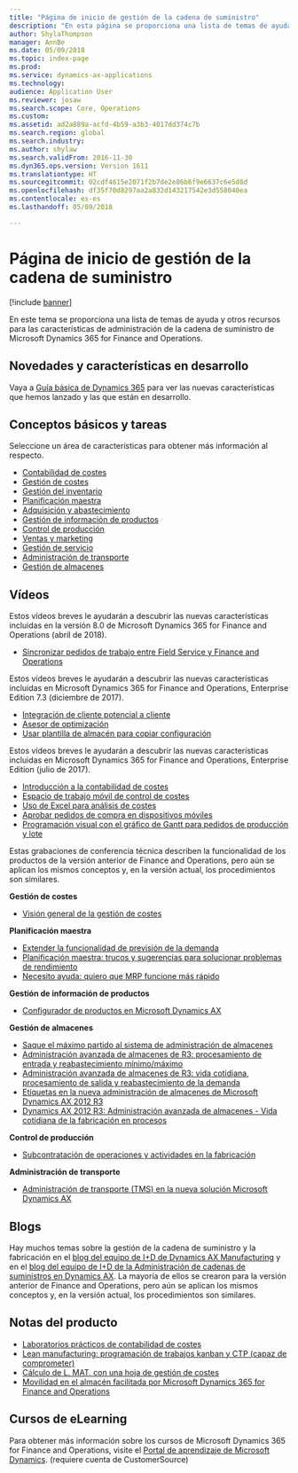 ```yaml
---
title: "Página de inicio de gestión de la cadena de suministro"
description: "En esta página se proporciona una lista de temas de ayuda y otros recursos para las características de administración de la cadena de suministro de Microsoft Dynamics 365 for Finance and Operations."
author: ShylaThompson
manager: AnnBe
ms.date: 05/09/2018
ms.topic: index-page
ms.prod: 
ms.service: dynamics-ax-applications
ms.technology: 
audience: Application User
ms.reviewer: josaw
ms.search.scope: Core, Operations
ms.custom: 
ms.assetid: ad2a889a-acfd-4b59-a3b3-4017dd374c7b
ms.search.region: global
ms.search.industry: 
ms.author: shylaw
ms.search.validFrom: 2016-11-30
ms.dyn365.ops.version: Version 1611
ms.translationtype: HT
ms.sourcegitcommit: 02cdf4615e2071f2b7de2e86b6f9e6637c6e5d8d
ms.openlocfilehash: df35f70d8297aa2a832d143217542e3d558040ea
ms.contentlocale: es-es
ms.lasthandoff: 05/09/2018

---
```


# <a name="supply-chain-management-home-page"></a>Página de inicio de gestión de la cadena de suministro

[!include [banner](includes/banner.md)]

En este tema se proporciona una lista de temas de ayuda y otros recursos para las características de administración de la cadena de suministro de Microsoft Dynamics 365 for Finance and Operations. 

## <a name="whats-new-and-in-development"></a>Novedades y características en desarrollo
Vaya a <a href="https://roadmap.dynamics.com/">Guía básica de Dynamics 365</a> para ver las nuevas características que hemos lanzado y las que están en desarrollo. 

## <a name="core-concepts-and-tasks"></a>Conceptos básicos y tareas

Seleccione un área de características para obtener más información al respecto.

- [Contabilidad de costes](../financials/cost-accounting/cost-accounting-home-page.md)
- [Gestión de costes](cost-management/cost-management-home-page.md)  
- [Gestión del inventario](inventory/inventory-home-page.md)
- [Planificación maestra](master-planning/master-planning-home-page.md)
- [Adquisición y abastecimiento](procurement/procurement-sourcing-overview.md)
- [Gestión de información de productos](pim/product-information.md)
- [Control de producción](production-control/production-process-overview.md)
- [Ventas y marketing](sales-marketing/overview-sales-marketing.md)
- [Gestión de servicio](service-management/service-management-home-page.md)
- [Administración de transporte](transportation/transportation-management-overview.md)
- [Gestión de almacenes](warehousing/warehouse-configuration.md)

## <a name="videos"></a>Vídeos

Estos vídeos breves le ayudarán a descubrir las nuevas características incluidas en la versión 8.0 de Microsoft Dynamics 365 for Finance and Operations (abril de 2018).

- [Sincronizar pedidos de trabajo entre Field Service y Finance and Operations](https://youtu.be/hAB4TDVMjxU)

Estos vídeos breves le ayudarán a descubrir las nuevas características incluidas en Microsoft Dynamics 365 for Finance and Operations, Enterprise Edition 7.3 (diciembre de 2017).

-  [Integración de cliente potencial a cliente](https://youtu.be/AVV9x5x-XCg) 
-  [Asesor de optimización](https://www.youtube.com/watch?v=MRsAzgFCUSQ&t=4s)
-  [Usar plantilla de almacén para copiar configuración](https://www.youtube.com/watch?v=K2WIfFlqJYs&feature=youtu.be)

Estos vídeos breves le ayudarán a descubrir las nuevas características incluidas en Microsoft Dynamics 365 for Finance and Operations, Enterprise Edition (julio de 2017).

-  [Introducción a la contabilidad de costes](https://youtu.be/1pUDtJQZ8FU)
-  [Espacio de trabajo móvil de control de costes](https://youtu.be/imsuTg8rUVk)
-  [Uso de Excel para análisis de costes](https://youtu.be/-HKHYdClvx8)
-  [Aprobar pedidos de compra en dispositivos móviles](https://youtu.be/gZ-gOlJe7H8)
-  [Programación visual con el gráfico de Gantt para pedidos de producción y lote](https://youtu.be/BtbuShkGj4I)

Estas grabaciones de conferencia técnica describen la funcionalidad de los productos de la versión anterior de Finance and Operations, pero aún se aplican los mismos conceptos y, en la versión actual, los procedimientos son similares. 

**Gestión de costes**

-  [Visión general de la gestión de costes](https://www.youtube.com/watch?v=vXzlC-mOBcg&feature=youtu.be)

**Planificación maestra**

-  [Extender la funcionalidad de previsión de la demanda](https://www.youtube.com/watch?v=4OIKIXLiNjI&feature=youtu.be)
-  [Planificación maestra: trucos y sugerencias para solucionar problemas de rendimiento](https://youtu.be/7v8BPmEs9Dg)
-  [Necesito ayuda: quiero que MRP funcione más rápido](https://youtu.be/RLXybx20B5o)

**Gestión de información de productos**

-  [Configurador de productos en Microsoft Dynamics AX](https://youtu.be/zotrj3SbCl4)

**Gestión de almacenes** 

<!---  [Process inbound ASNs in Warehouse management](https://mix.office.com/watch/wpf78tr7rjuh)-->  
-  [Saque el máximo partido al sistema de administración de almacenes](https://www.youtube.com/watch?v=--_didmZKHo&t=10s)
-  [Administración avanzada de almacenes de R3: procesamiento de entrada y reabastecimiento mínimo/máximo](https://www.youtube.com/watch?v=z5_V5Eqlf5M&t=48s)
-  [Administración avanzada de almacenes de R3: vida cotidiana, procesamiento de salida y reabastecimiento de la demanda](https://youtu.be/Og0gLlVp7jA)
-  [Etiquetas en la nueva administración de almacenes de Microsoft Dynamics AX 2012 R3](https://youtu.be/5w1MngVchBA)
-  [Dynamics AX 2012 R3: Administración avanzada de almacenes - Vida cotidiana de la fabricación en procesos](https://www.youtube.com/embed/QUxXUrN-7n4)

**Control de producción**

-  [Subcontratación de operaciones y actividades en la fabricación](https://youtu.be/y1jrd3A_k70)

**Administración de transporte**

-  [Administración de transporte (TMS) en la nueva solución Microsoft Dynamics AX](https://youtu.be/jgmTgJIgEFQ)

## <a name="blogs"></a>Blogs
Hay muchos temas sobre la gestión de la cadena de suministro y la fabricación en el <a href="https://blogs.msdn.microsoft.com/axmfg/">blog del equipo de I+D de Dynamics AX Manufacturing</a> y en el <a href="https://blogs.msdn.microsoft.com/dynamicsaxscm/">blog del equipo de I+D de la Administración de cadenas de suministros en Dynamics AX</a>. La mayoría de ellos se crearon para la versión anterior de Finance and Operations, pero aún se aplican los mismos conceptos y, en la versión actual, los procedimientos son similares. 

## <a name="white-papers"></a>Notas del producto
-  <a href="https://mbs.microsoft.com/customersource/northamerica/AX/learning/documentation/white-papers/msd365optgtstcostacc/">Laboratorios prácticos de contabilidad de costes</a> 
-  <a href="https://mbs.microsoft.com/customersource/northamerica/AX/learning/documentation/white-papers/leanmanufkanban365opt/">Lean manufacturing: programación de trabajos kanban y CTP (capaz de comprometer)</a> 
-  <a href="https://mbs.microsoft.com/customersource/northamerica/AX/learning/documentation/white-papers/365operationsbomcalsheet/">Cálculo de L. MAT. con una hoja de gestión de costes</a>
-  <a href="https://mbs.microsoft.com/customersource/northamerica/365Enterprise/learning/documentation/white-papers/MobilityWarehouse/">Movilidad en el almacén facilitada por Microsoft Dynamics 365 for Finance and Operations</a>

## <a name="elearning-courses"></a>Cursos de eLearning
Para obtener más información sobre los cursos de Microsoft Dynamics 365 for Finance and Operations, visite el <a href="https://mbspartner.microsoft.com/AX/LearningPlans/">Portal de aprendizaje de Microsoft Dynamics</a>. (requiere cuenta de CustomerSource) 



